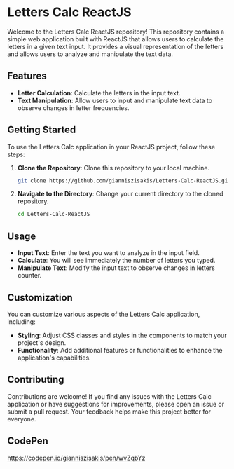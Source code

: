 # Letters Calc ReactJS

Welcome to the Letters Calc ReactJS repository! This repository contains a simple web application built with ReactJS that allows users to calculate the letters in a given text input. It provides a visual representation of the letters and allows users to analyze and manipulate the text data.

## Features

- **Letter Calculation**: Calculate the letters in the input text.
- **Text Manipulation**: Allow users to input and manipulate text data to observe changes in letter frequencies.

## Getting Started

To use the Letters Calc application in your ReactJS project, follow these steps:

1. **Clone the Repository**: Clone this repository to your local machine.

    ```bash
    git clone https://github.com/gianniszisakis/Letters-Calc-ReactJS.git
    ```

2. **Navigate to the Directory**: Change your current directory to the cloned repository.

    ```bash
    cd Letters-Calc-ReactJS
    ```

## Usage

- **Input Text**: Enter the text you want to analyze in the input field.
- **Calculate**: You will see immediately the number of letters you typed.
- **Manipulate Text**: Modify the input text to observe changes in letters counter.

## Customization

You can customize various aspects of the Letters Calc application, including:

- **Styling**: Adjust CSS classes and styles in the components to match your project's design.
- **Functionality**: Add additional features or functionalities to enhance the application's capabilities.

## Contributing

Contributions are welcome! If you find any issues with the Letters Calc application or have suggestions for improvements, please open an issue or submit a pull request. Your feedback helps make this project better for everyone.

## CodePen
https://codepen.io/gianniszisakis/pen/wvZqbYz